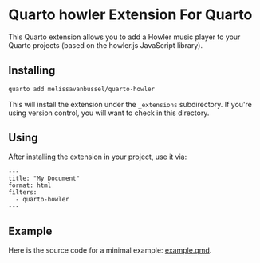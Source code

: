 # Quarto howler Extension For Quarto

This Quarto extension allows you to add a Howler music player to your Quarto projects (based on the howler.js JavaScript library).

## Installing

```bash
quarto add melissavanbussel/quarto-howler
```

This will install the extension under the `_extensions` subdirectory.
If you're using version control, you will want to check in this directory.

## Using

After installing the extension in your project, use it via:

```
---
title: "My Document"
format: html
filters:
  - quarto-howler
---
```

## Example

Here is the source code for a minimal example: [example.qmd](example.qmd).

